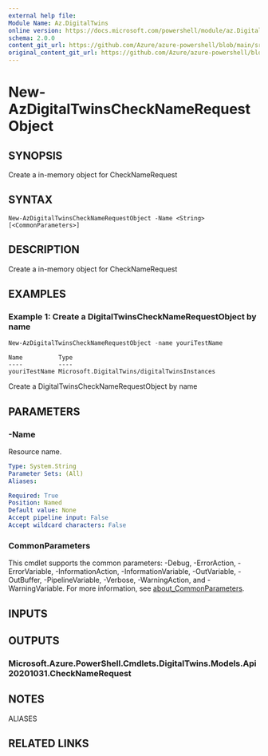 ```yaml
---
external help file: 
Module Name: Az.DigitalTwins
online version: https://docs.microsoft.com/powershell/module/az.DigitalTwins/new-AzDigitalTwinsCheckNameRequestObject
schema: 2.0.0
content_git_url: https://github.com/Azure/azure-powershell/blob/main/src/DigitalTwins/help/New-AzDigitalTwinsCheckNameRequestObject.md
original_content_git_url: https://github.com/Azure/azure-powershell/blob/main/src/DigitalTwins/help/New-AzDigitalTwinsCheckNameRequestObject.md
---
```


# New-AzDigitalTwinsCheckNameRequestObject

## SYNOPSIS
Create a in-memory object for CheckNameRequest

## SYNTAX

```
New-AzDigitalTwinsCheckNameRequestObject -Name <String> [<CommonParameters>]
```

## DESCRIPTION
Create a in-memory object for CheckNameRequest

## EXAMPLES

### Example 1: Create a DigitalTwinsCheckNameRequestObject by name
```powershell
New-AzDigitalTwinsCheckNameRequestObject -name youriTestName
```

```output
Name          Type
----          ----
youriTestName Microsoft.DigitalTwins/digitalTwinsInstances
```

Create a DigitalTwinsCheckNameRequestObject by name

## PARAMETERS

### -Name
Resource name.

```yaml
Type: System.String
Parameter Sets: (All)
Aliases:

Required: True
Position: Named
Default value: None
Accept pipeline input: False
Accept wildcard characters: False
```

### CommonParameters
This cmdlet supports the common parameters: -Debug, -ErrorAction, -ErrorVariable, -InformationAction, -InformationVariable, -OutVariable, -OutBuffer, -PipelineVariable, -Verbose, -WarningAction, and -WarningVariable. For more information, see [about_CommonParameters](http://go.microsoft.com/fwlink/?LinkID=113216).

## INPUTS

## OUTPUTS

### Microsoft.Azure.PowerShell.Cmdlets.DigitalTwins.Models.Api20201031.CheckNameRequest

## NOTES

ALIASES

## RELATED LINKS

